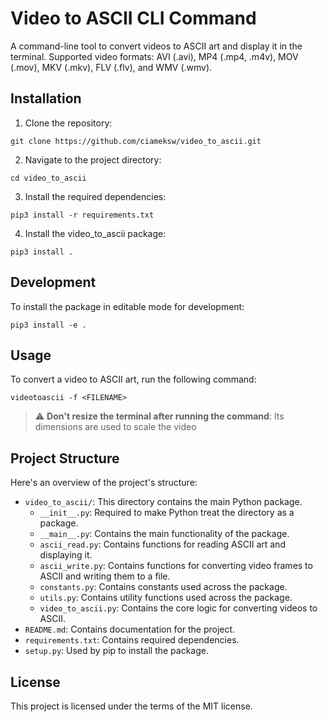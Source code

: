# Video to ASCII CLI Command

A command-line tool to convert videos to ASCII art and display it in the terminal.
Supported video formats: AVI (.avi), MP4 (.mp4, .m4v), MOV (.mov), MKV (.mkv), FLV (.flv), and WMV (.wmv). 

## Installation

1. Clone the repository:

```shell
git clone https://github.com/ciameksw/video_to_ascii.git
```

2. Navigate to the project directory:

```shell
cd video_to_ascii
```

3. Install the required dependencies:

```shell
pip3 install -r requirements.txt
```

4. Install the video_to_ascii package:

```shell
pip3 install .
```

## Development

To install the package in editable mode for development:

```shell
pip3 install -e .
```

## Usage

To convert a video to ASCII art, run the following command:

```shell
videotoascii -f <FILENAME>
```

> :warning: **Don't resize the terminal after running the command**: Its dimensions are used to scale the video

## Project Structure

Here's an overview of the project's structure:

- `video_to_ascii/`: This directory contains the main Python package.
  - `__init__.py`: Required to make Python treat the directory as a package.
  - `__main__.py`: Contains the main functionality of the package.
  - `ascii_read.py`: Contains functions for reading ASCII art and displaying it.
  - `ascii_write.py`: Contains functions for converting video frames to ASCII and writing them to a file.
  - `constants.py`: Contains constants used across the package.
  - `utils.py`: Contains utility functions used across the package.
  - `video_to_ascii.py`: Contains the core logic for converting videos to ASCII.
- `README.md`: Contains documentation for the project.
- `requirements.txt`: Contains required dependencies.
- `setup.py`: Used by pip to install the package.

## License

This project is licensed under the terms of the MIT license.